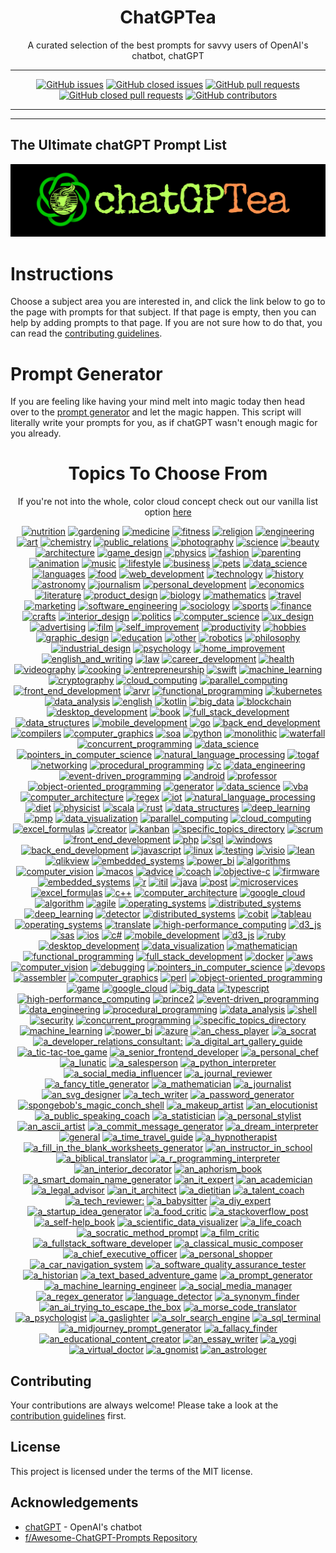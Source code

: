 <div align = 'center'>
<h1>
ChatGPTea
</h1>
A curated selection of the best prompts for savvy users of OpenAI's chatbot, chatGPT

---

[![GitHub issues](https://img.shields.io/github/issues/grahamwaters/chatGPTea-Ultimate-Prompt-List)](https://github.com/grahamwaters/chatGPTea-Ultimate-Prompt-List/issues)
[![GitHub closed issues](https://img.shields.io/github/issues-closed/grahamwaters/chatGPTea-Ultimate-Prompt-List)](https://github.com/grahamwaters/chatGPTea-Ultimate-Prompt-List/issues?q=is%3Aissue+is%3Aclosed)
[![GitHub pull requests](https://img.shields.io/github/issues-pr/grahamwaters/chatGPTea-Ultimate-Prompt-List)](https://github.com/grahamwaters/chatGPTea-Ultimate-Prompt-List/pulls)
[![GitHub closed pull requests](https://img.shields.io/github/issues-pr-closed/grahamwaters/chatGPTea-Ultimate-Prompt-List)](https://github.com/grahamwaters/chatGPTea-Ultimate-Prompt-List/pulls?q=is%3Apr+is%3Aclosed)
[![GitHub contributors](https://img.shields.io/github/contributors/grahamwaters/chatGPTea-Ultimate-Prompt-List)](https://github.com/grahamwaters/chatGPTea-Ultimate-Prompt-List/graphs/contributors)

---

</div>

---

## The Ultimate chatGPT Prompt List

![main banner](./images/main.png)




# Instructions

Choose a subject area you are interested in, and click the link below to go to the page with prompts for that subject. If that page is empty, then you can help by adding prompts to that page. If you are not sure how to do that, you can read the [contributing guidelines](./CONTRIBUTING.md).

# Prompt Generator
If you are feeling like having your mind melt into magic today then head over to the [prompt generator](./prompt_generator.py) and let the magic happen. This script will literally write your prompts for you, as if chatGPT wasn't enough magic for you already.

<div align='center'>

<h1>Topics To Choose From</h1>
<!-- brightgreengreenyellowgreenyelloworangeredbluelightgrey
successimportantcriticalinformationalinactive
bluevioletff69b49cf -->

If you're not into the whole, color cloud concept check out our vanilla list option [here](./vanilla_list.md)

[![nutrition](https://img.shields.io/badge/nutrition-darkgrey)](./industries/nutrition.md)
 [![gardening](https://img.shields.io/badge/gardening-lightgreen)](./industries/gardening.md)
 [![medicine](https://img.shields.io/badge/medicine-darkyellow)](./industries/medicine.md)
 [![fitness](https://img.shields.io/badge/fitness-pink)](./industries/fitness.md)
 [![religion](https://img.shields.io/badge/religion-blue)](./industries/religion.md)
 [![engineering](https://img.shields.io/badge/engineering-red)](./industries/engineering.md)
 [![art](https://img.shields.io/badge/art-darkgrey)](./industries/art.md)
 [![chemistry](https://img.shields.io/badge/chemistry-lightpurple)](./industries/chemistry.md)
 [![public_relations](https://img.shields.io/badge/public_relations-pink)](./industries/public_relations.md)
 [![photography](https://img.shields.io/badge/photography-brown)](./industries/photography.md)
 [![science](https://img.shields.io/badge/science-lightpurple)](./industries/science.md)
 [![beauty](https://img.shields.io/badge/beauty-darkblack)](./industries/beauty.md)
 [![architecture](https://img.shields.io/badge/architecture-darkpurple)](./industries/architecture.md)
 [![game_design](https://img.shields.io/badge/game_design-darkorange)](./industries/game_design.md)
 [![physics](https://img.shields.io/badge/physics-lightwhite)](./industries/physics.md)
 [![fashion](https://img.shields.io/badge/fashion-lightblack)](./industries/fashion.md)
 [![parenting](https://img.shields.io/badge/parenting-pink)](./industries/parenting.md)
 [![animation](https://img.shields.io/badge/animation-lightwhite)](./industries/animation.md)
 [![music](https://img.shields.io/badge/music-yellow)](./industries/music.md)
 [![lifestyle](https://img.shields.io/badge/lifestyle-darkpurple)](./industries/lifestyle.md)
 [![business](https://img.shields.io/badge/business-lightbrown)](./industries/business.md)
 [![pets](https://img.shields.io/badge/pets-lightred)](./industries/pets.md)
 [![data_science](https://img.shields.io/badge/data_science-darkgreen)](./industries/data_science.md)
 [![languages](https://img.shields.io/badge/languages-pink)](./industries/languages.md)
 [![food](https://img.shields.io/badge/food-orange)](./industries/food.md)
 [![web_development](https://img.shields.io/badge/web_development-darkwhite)](./industries/web_development.md)
 [![technology](https://img.shields.io/badge/technology-darkorange)](./industries/technology.md)
 [![history](https://img.shields.io/badge/history-darkwhite)](./industries/history.md)
 [![astronomy](https://img.shields.io/badge/astronomy-darkyellow)](./industries/astronomy.md)
 [![journalism](https://img.shields.io/badge/journalism-lightpink)](./industries/journalism.md)
 [![personal_development](https://img.shields.io/badge/personal_development-lightblue)](./industries/personal_development.md)
 [![economics](https://img.shields.io/badge/economics-pink)](./industries/economics.md)
 [![literature](https://img.shields.io/badge/literature-brown)](./industries/literature.md)
 [![product_design](https://img.shields.io/badge/product_design-darkpink)](./industries/product_design.md)
 [![biology](https://img.shields.io/badge/biology-lightred)](./industries/biology.md)
 [![mathematics](https://img.shields.io/badge/mathematics-darkblack)](./industries/mathematics.md)
 [![travel](https://img.shields.io/badge/travel-darkorange)](./industries/travel.md)
 [![marketing](https://img.shields.io/badge/marketing-lightblue)](./industries/marketing.md)
 [![software_engineering](https://img.shields.io/badge/software_engineering-lightbrown)](./industries/software_engineering.md)
 [![sociology](https://img.shields.io/badge/sociology-darkblue)](./industries/sociology.md)
 [![sports](https://img.shields.io/badge/sports-red)](./industries/sports.md)
 [![finance](https://img.shields.io/badge/finance-darkblue)](./industries/finance.md)
 [![crafts](https://img.shields.io/badge/crafts-purple)](./industries/crafts.md)
 [![interior_design](https://img.shields.io/badge/interior_design-purple)](./industries/interior_design.md)
 [![politics](https://img.shields.io/badge/politics-darkpink)](./industries/politics.md)
 [![computer_science](https://img.shields.io/badge/computer_science-darkred)](./industries/computer_science.md)
 [![ux_design](https://img.shields.io/badge/ux_design-lightblack)](./industries/ux_design.md)
 [![advertising](https://img.shields.io/badge/advertising-darkwhite)](./industries/advertising.md)
 [![film](https://img.shields.io/badge/film-orange)](./industries/film.md)
 [![self_improvement](https://img.shields.io/badge/self_improvement-darkbrown)](./industries/self_improvement.md)
 [![productivity](https://img.shields.io/badge/productivity-yellow)](./industries/productivity.md)
 [![hobbies](https://img.shields.io/badge/hobbies-blue)](./industries/hobbies.md)
 [![graphic_design](https://img.shields.io/badge/graphic_design-lightblue)](./industries/graphic_design.md)
 [![education](https://img.shields.io/badge/education-lightwhite)](./industries/education.md)
 [![other](https://img.shields.io/badge/other-darkbrown)](./industries/other.md)
 [![robotics](https://img.shields.io/badge/robotics-brown)](./industries/robotics.md)
 [![philosophy](https://img.shields.io/badge/philosophy-lightred)](./industries/philosophy.md)
 [![industrial_design](https://img.shields.io/badge/industrial_design-darkbrown)](./industries/industrial_design.md)
 [![psychology](https://img.shields.io/badge/psychology-lightpurple)](./industries/psychology.md)
 [![home_improvement](https://img.shields.io/badge/home_improvement-yellow)](./industries/home_improvement.md)
 [![english_and_writing](https://img.shields.io/badge/english_and_writing-darkorange)](./industries/english_and_writing.md)
 [![law](https://img.shields.io/badge/law-darkred)](./industries/law.md)
 [![career_development](https://img.shields.io/badge/career_development-darkpink)](./industries/career_development.md)
 [![health](https://img.shields.io/badge/health-lightwhite)](./industries/health.md)
 [![videography](https://img.shields.io/badge/videography-orange)](./industries/videography.md)
 [![cooking](https://img.shields.io/badge/cooking-lightorange)](./industries/cooking.md)
 [![entrepreneurship](https://img.shields.io/badge/entrepreneurship-darkpink)](./industries/entrepreneurship.md)
 [![swift](https://img.shields.io/badge/swift-lightgreen)](./specific_topics/swift.md)
 [![machine_learning](https://img.shields.io/badge/machine_learning-lightred)](./specific_topics/machine_learning.md)
 [![cryptography](https://img.shields.io/badge/cryptography-darkbrown)](./specific_topics/cryptography.md)
 [![cloud_computing](https://img.shields.io/badge/cloud_computing-lightblack)](./specific_topics/cloud_computing.md)
 [![parallel_computing](https://img.shields.io/badge/parallel_computing-yellow)](./specific_topics/parallel_computing.md)
 [![front_end_development](https://img.shields.io/badge/front_end_development-lightgreen)](./specific_topics/front_end_development.md)
 [![arvr](https://img.shields.io/badge/arvr-darkred)](./specific_topics/arvr.md)
 [![functional_programming](https://img.shields.io/badge/functional_programming-lightorange)](./specific_topics/functional_programming.md)
 [![kubernetes](https://img.shields.io/badge/kubernetes-lightblue)](./specific_topics/kubernetes.md)
 [![data_analysis](https://img.shields.io/badge/data_analysis-darkyellow)](./specific_topics/data_analysis.md)
 [![english](https://img.shields.io/badge/english-yellow)](./specific_topics/english.md)
 [![kotlin](https://img.shields.io/badge/kotlin-lightyellow)](./specific_topics/kotlin.md)
 [![big_data](https://img.shields.io/badge/big_data-lightorange)](./specific_topics/big_data.md)
 [![blockchain](https://img.shields.io/badge/blockchain-lightpurple)](./specific_topics/blockchain.md)
 [![desktop_development](https://img.shields.io/badge/desktop_development-brown)](./specific_topics/desktop_development.md)
 [![book](https://img.shields.io/badge/book-lightbrown)](./specific_topics/book.md)
 [![full_stack_development](https://img.shields.io/badge/full_stack_development-blue)](./specific_topics/full_stack_development.md)
 [![data_structures](https://img.shields.io/badge/data_structures-lightwhite)](./specific_topics/data_structures.md)
 [![mobile_development](https://img.shields.io/badge/mobile_development-pink)](./specific_topics/mobile_development.md)
 [![go](https://img.shields.io/badge/go-darkgrey)](./specific_topics/go.md)
 [![back_end_development](https://img.shields.io/badge/back_end_development-lightblack)](./specific_topics/back_end_development.md)
 [![compilers](https://img.shields.io/badge/compilers-darkyellow)](./specific_topics/compilers.md)
 [![computer_graphics](https://img.shields.io/badge/computer_graphics-yellow)](./specific_topics/computer_graphics.md)
 [![soa](https://img.shields.io/badge/soa-brown)](./specific_topics/soa.md)
 [![python](https://img.shields.io/badge/python-lightblack)](./specific_topics/python.md)
 [![monolithic](https://img.shields.io/badge/monolithic-darkpurple)](./specific_topics/monolithic.md)
 [![waterfall](https://img.shields.io/badge/waterfall-pink)](./specific_topics/waterfall.md)
 [![concurrent_programming](https://img.shields.io/badge/concurrent_programming-yellow)](./specific_topics/concurrent_programming.md)
 [![data_science](https://img.shields.io/badge/data_science-darkbrown)](./specific_topics/data_science.md)
 [![pointers_in_computer_science](https://img.shields.io/badge/pointers_in_computer_science-lightyellow)](./specific_topics/pointers_in_computer_science.md)
 [![natural_language_processing](https://img.shields.io/badge/natural_language_processing-darkpurple)](./specific_topics/natural_language_processing.md)
 [![togaf](https://img.shields.io/badge/togaf-lightbrown)](./specific_topics/togaf.md)
 [![networking](https://img.shields.io/badge/networking-darkred)](./specific_topics/networking.md)
 [![procedural_programming](https://img.shields.io/badge/procedural_programming-blueviolet)](./specific_topics/procedural_programming.md)
 [![c](https://img.shields.io/badge/c-darkpink)](./specific_topics/c.md)
 [![data_engineering](https://img.shields.io/badge/data_engineering-lightpink)](./specific_topics/data_engineering.md)
 [![event-driven_programming](https://img.shields.io/badge/event-driven_programming-brown)](./specific_topics/event-driven_programming.md)
 [![android](https://img.shields.io/badge/android-purple)](./specific_topics/android.md)
 [![professor](https://img.shields.io/badge/professor-orange)](./specific_topics/professor.md)
 [![object-oriented_programming](https://img.shields.io/badge/object-oriented_programming-lightwhite)](./specific_topics/object-oriented_programming.md)
 [![generator](https://img.shields.io/badge/generator-darkblack)](./specific_topics/generator.md)
 [![data_science](https://img.shields.io/badge/data_science-lightbrown)](./specific_topics/data_science.md)
 [![vba](https://img.shields.io/badge/vba-darkwhite)](./specific_topics/vba.md)
 [![computer_architecture](https://img.shields.io/badge/computer_architecture-purple)](./specific_topics/computer_architecture.md)
 [![regex](https://img.shields.io/badge/regex-darkgreen)](./specific_topics/regex.md)
 [![iot](https://img.shields.io/badge/iot-darkpink)](./specific_topics/iot.md)
 [![natural_language_processing](https://img.shields.io/badge/natural_language_processing-darkblack)](./specific_topics/natural_language_processing.md)
 [![diet](https://img.shields.io/badge/diet-orange)](./specific_topics/diet.md)
 [![physicist](https://img.shields.io/badge/physicist-lightpink)](./specific_topics/physicist.md)
 [![scala](https://img.shields.io/badge/scala-lightpink)](./specific_topics/scala.md)
 [![rust](https://img.shields.io/badge/rust-red)](./specific_topics/rust.md)
 [![data_structures](https://img.shields.io/badge/data_structures-grey)](./specific_topics/data_structures.md)
 [![deep_learning](https://img.shields.io/badge/deep_learning-darkred)](./specific_topics/deep_learning.md)
 [![pmp](https://img.shields.io/badge/pmp-darkred)](./specific_topics/pmp.md)
 [![data_visualization](https://img.shields.io/badge/data_visualization-darkbrown)](./specific_topics/data_visualization.md)
 [![parallel_computing](https://img.shields.io/badge/parallel_computing-purple)](./specific_topics/parallel_computing.md)
 [![cloud_computing](https://img.shields.io/badge/cloud_computing-darkyellow)](./specific_topics/cloud_computing.md)
 [![excel_formulas](https://img.shields.io/badge/excel_formulas-darkblue)](./specific_topics/excel_formulas.md)
 [![creator](https://img.shields.io/badge/creator-lightyellow)](./specific_topics/creator.md)
 [![kanban](https://img.shields.io/badge/kanban-darkgrey)](./specific_topics/kanban.md)
 [![specific_topics_directory](https://img.shields.io/badge/specific_topics_directory-purple)](./specific_topics/specific_topics_directory.md)
 [![scrum](https://img.shields.io/badge/scrum-darkorange)](./specific_topics/scrum.md)
 [![front_end_development](https://img.shields.io/badge/front_end_development-blueviolet)](./specific_topics/front_end_development.md)
 [![php](https://img.shields.io/badge/php-darkwhite)](./specific_topics/php.md)
 [![sql](https://img.shields.io/badge/sql-lightgreen)](./specific_topics/sql.md)
 [![windows](https://img.shields.io/badge/windows-darkwhite)](./specific_topics/windows.md)
 [![back_end_development](https://img.shields.io/badge/back_end_development-darkblack)](./specific_topics/back_end_development.md)
 [![javascript](https://img.shields.io/badge/javascript-lightred)](./specific_topics/javascript.md)
 [![linux](https://img.shields.io/badge/linux-lightyellow)](./specific_topics/linux.md)
 [![testing](https://img.shields.io/badge/testing-lightwhite)](./specific_topics/testing.md)
 [![visio](https://img.shields.io/badge/visio-darkpurple)](./specific_topics/visio.md)
 [![lean](https://img.shields.io/badge/lean-darkpink)](./specific_topics/lean.md)
 [![qlikview](https://img.shields.io/badge/qlikview-lightbrown)](./specific_topics/qlikview.md)
 [![embedded_systems](https://img.shields.io/badge/embedded_systems-yellow)](./specific_topics/embedded_systems.md)
 [![power_bi](https://img.shields.io/badge/power_bi-lightpurple)](./specific_topics/power_bi.md)
 [![algorithms](https://img.shields.io/badge/algorithms-lightpink)](./specific_topics/algorithms.md)
 [![computer_vision](https://img.shields.io/badge/computer_vision-lightred)](./specific_topics/computer_vision.md)
 [![macos](https://img.shields.io/badge/macos-lightred)](./specific_topics/macos.md)
 [![advice](https://img.shields.io/badge/advice-darkpurple)](./specific_topics/advice.md)
 [![coach](https://img.shields.io/badge/coach-lightblue)](./specific_topics/coach.md)
 [![objective-c](https://img.shields.io/badge/objective-c-brown)](./specific_topics/objective-c.md)
 [![firmware](https://img.shields.io/badge/firmware-pink)](./specific_topics/firmware.md)
 [![embedded_systems](https://img.shields.io/badge/embedded_systems-lightbrown)](./specific_topics/embedded_systems.md)
 [![r](https://img.shields.io/badge/r-lightpurple)](./specific_topics/r.md)
 [![itil](https://img.shields.io/badge/itil-darkgreen)](./specific_topics/itil.md)
 [![java](https://img.shields.io/badge/java-lightgreen)](./specific_topics/java.md)
 [![post](https://img.shields.io/badge/post-darkpurple)](./specific_topics/post.md)
 [![microservices](https://img.shields.io/badge/microservices-pink)](./specific_topics/microservices.md)
 [![excel_formulas](https://img.shields.io/badge/excel_formulas-darkgrey)](./specific_topics/excel_formulas.md)
 [![c++](https://img.shields.io/badge/c++-darkwhite)](./specific_topics/c++.md)
 [![computer_architecture](https://img.shields.io/badge/computer_architecture-orange)](./specific_topics/computer_architecture.md)
 [![google_cloud](https://img.shields.io/badge/google_cloud-darkred)](./specific_topics/google_cloud.md)
 [![algorithm](https://img.shields.io/badge/algorithm-darkred)](./specific_topics/algorithm.md)
 [![agile](https://img.shields.io/badge/agile-darkpurple)](./specific_topics/agile.md)
 [![operating_systems](https://img.shields.io/badge/operating_systems-blue)](./specific_topics/operating_systems.md)
 [![distributed_systems](https://img.shields.io/badge/distributed_systems-red)](./specific_topics/distributed_systems.md)
 [![deep_learning](https://img.shields.io/badge/deep_learning-lightbrown)](./specific_topics/deep_learning.md)
 [![detector](https://img.shields.io/badge/detector-lightblue)](./specific_topics/detector.md)
 [![distributed_systems](https://img.shields.io/badge/distributed_systems-darkblue)](./specific_topics/distributed_systems.md)
 [![cobit](https://img.shields.io/badge/cobit-purple)](./specific_topics/cobit.md)
 [![tableau](https://img.shields.io/badge/tableau-darkred)](./specific_topics/tableau.md)
 [![operating_systems](https://img.shields.io/badge/operating_systems-lightorange)](./specific_topics/operating_systems.md)
 [![translate](https://img.shields.io/badge/translate-darkblue)](./specific_topics/translate.md)
 [![high-performance_computing](https://img.shields.io/badge/high-performance_computing-grey)](./specific_topics/high-performance_computing.md)
 [![d3_js](https://img.shields.io/badge/d3_js-grey)](./specific_topics/d3_js.md)
 [![sas](https://img.shields.io/badge/sas-darkblack)](./specific_topics/sas.md)
 [![ios](https://img.shields.io/badge/ios-lightpurple)](./specific_topics/ios.md)
 [![c#](https://img.shields.io/badge/c#-grey)](./specific_topics/c#.md)
 [![mobile_development](https://img.shields.io/badge/mobile_development-brown)](./specific_topics/mobile_development.md)
 [![d3_js](https://img.shields.io/badge/d3_js-lightyellow)](./specific_topics/d3_js.md)
 [![ruby](https://img.shields.io/badge/ruby-pink)](./specific_topics/ruby.md)
 [![desktop_development](https://img.shields.io/badge/desktop_development-brown)](./specific_topics/desktop_development.md)
 [![data_visualization](https://img.shields.io/badge/data_visualization-purple)](./specific_topics/data_visualization.md)
 [![mathematician](https://img.shields.io/badge/mathematician-darkpink)](./specific_topics/mathematician.md)
 [![functional_programming](https://img.shields.io/badge/functional_programming-blue)](./specific_topics/functional_programming.md)
 [![full_stack_development](https://img.shields.io/badge/full_stack_development-darkgrey)](./specific_topics/full_stack_development.md)
 [![docker](https://img.shields.io/badge/docker-darkorange)](./specific_topics/docker.md)
 [![aws](https://img.shields.io/badge/aws-darkpurple)](./specific_topics/aws.md)
 [![computer_vision](https://img.shields.io/badge/computer_vision-lightpink)](./specific_topics/computer_vision.md)
 [![debugging](https://img.shields.io/badge/debugging-orange)](./specific_topics/debugging.md)
 [![pointers_in_computer_science](https://img.shields.io/badge/pointers_in_computer_science-lightblack)](./specific_topics/pointers_in_computer_science.md)
 [![devops](https://img.shields.io/badge/devops-darkgreen)](./specific_topics/devops.md)
 [![assembler](https://img.shields.io/badge/assembler-grey)](./specific_topics/assembler.md)
 [![computer_graphics](https://img.shields.io/badge/computer_graphics-orange)](./specific_topics/computer_graphics.md)
 [![perl](https://img.shields.io/badge/perl-darkblack)](./specific_topics/perl.md)
 [![object-oriented_programming](https://img.shields.io/badge/object-oriented_programming-darkorange)](./specific_topics/object-oriented_programming.md)
 [![game](https://img.shields.io/badge/game-red)](./specific_topics/game.md)
 [![google_cloud](https://img.shields.io/badge/google_cloud-darkpurple)](./specific_topics/google_cloud.md)
 [![big_data](https://img.shields.io/badge/big_data-lightyellow)](./specific_topics/big_data.md)
 [![typescript](https://img.shields.io/badge/typescript-pink)](./specific_topics/typescript.md)
 [![high-performance_computing](https://img.shields.io/badge/high-performance_computing-brown)](./specific_topics/high-performance_computing.md)
 [![prince2](https://img.shields.io/badge/prince2-darkpurple)](./specific_topics/prince2.md)
 [![event-driven_programming](https://img.shields.io/badge/event-driven_programming-blueviolet)](./specific_topics/event-driven_programming.md)
 [![data_engineering](https://img.shields.io/badge/data_engineering-purple)](./specific_topics/data_engineering.md)
 [![procedural_programming](https://img.shields.io/badge/procedural_programming-purple)](./specific_topics/procedural_programming.md)
 [![data_analysis](https://img.shields.io/badge/data_analysis-yellow)](./specific_topics/data_analysis.md)
 [![shell](https://img.shields.io/badge/shell-lightbrown)](./specific_topics/shell.md)
 [![security](https://img.shields.io/badge/security-blue)](./specific_topics/security.md)
 [![concurrent_programming](https://img.shields.io/badge/concurrent_programming-darkwhite)](./specific_topics/concurrent_programming.md)
 [![specific_topics_directory](https://img.shields.io/badge/specific_topics_directory-darkyellow)](./specific_topics/specific_topics_directory.md)
 [![machine_learning](https://img.shields.io/badge/machine_learning-darkgreen)](./specific_topics/machine_learning.md)
 [![power_bi](https://img.shields.io/badge/power_bi-darkbrown)](./specific_topics/power_bi.md)
 [![azure](https://img.shields.io/badge/azure-lightblue)](./specific_topics/azure.md)
 [![an_chess_player](https://img.shields.io/badge/an_chess_player-darkbrown)](./actors/an_chess_player.md)
 [![a_socrat](https://img.shields.io/badge/a_socrat-darkwhite)](./actors/a_socrat.md)
 [![a_developer_relations_consultant:](https://img.shields.io/badge/a_developer_relations_consultant:-lightwhite)](./actors/a_developer_relations_consultant:.md)
 [![a_digital_art_gallery_guide](https://img.shields.io/badge/a_digital_art_gallery_guide-darkorange)](./actors/a_digital_art_gallery_guide.md)
 [![a_tic-tac-toe_game](https://img.shields.io/badge/a_tic-tac-toe_game-lightbrown)](./actors/a_tic-tac-toe_game.md)
 [![a_senior_frontend_developer](https://img.shields.io/badge/a_senior_frontend_developer-lightbrown)](./actors/a_senior_frontend_developer.md)
 [![a_personal_chef](https://img.shields.io/badge/a_personal_chef-darkpink)](./actors/a_personal_chef.md)
 [![a_lunatic](https://img.shields.io/badge/a_lunatic-lightbrown)](./actors/a_lunatic.md)
 [![a_salesperson](https://img.shields.io/badge/a_salesperson-lightyellow)](./actors/a_salesperson.md)
 [![a_python_interpreter](https://img.shields.io/badge/a_python_interpreter-darkwhite)](./actors/a_python_interpreter.md)
 [![a_social_media_influencer](https://img.shields.io/badge/a_social_media_influencer-darkbrown)](./actors/a_social_media_influencer.md)
 [![a_journal_reviewer](https://img.shields.io/badge/a_journal_reviewer-lightwhite)](./actors/a_journal_reviewer.md)
 [![a_fancy_title_generator](https://img.shields.io/badge/a_fancy_title_generator-red)](./actors/a_fancy_title_generator.md)
 [![a_mathematician](https://img.shields.io/badge/a_mathematician-darkblack)](./actors/a_mathematician.md)
 [![a_journalist](https://img.shields.io/badge/a_journalist-orange)](./actors/a_journalist.md)
 [![an_svg_designer](https://img.shields.io/badge/an_svg_designer-yellow)](./actors/an_svg_designer.md)
 [![a_tech_writer](https://img.shields.io/badge/a_tech_writer-darkblack)](./actors/a_tech_writer.md)
 [![a_password_generator](https://img.shields.io/badge/a_password_generator-lightblack)](./actors/a_password_generator.md)
 [![spongebob's_magic_conch_shell](https://img.shields.io/badge/spongebob's_magic_conch_shell-lightblue)](./actors/spongebob's_magic_conch_shell.md)
 [![a_makeup_artist](https://img.shields.io/badge/a_makeup_artist-darkorange)](./actors/a_makeup_artist.md)
 [![an_elocutionist](https://img.shields.io/badge/an_elocutionist-grey)](./actors/an_elocutionist.md)
 [![a_public_speaking_coach](https://img.shields.io/badge/a_public_speaking_coach-blue)](./actors/a_public_speaking_coach.md)
 [![a_statistician](https://img.shields.io/badge/a_statistician-lightgreen)](./actors/a_statistician.md)
 [![a_personal_stylist](https://img.shields.io/badge/a_personal_stylist-lightorange)](./actors/a_personal_stylist.md)
 [![an_ascii_artist](https://img.shields.io/badge/an_ascii_artist-darkbrown)](./actors/an_ascii_artist.md)
 [![a_commit_message_generator](https://img.shields.io/badge/a_commit_message_generator-lightgreen)](./actors/a_commit_message_generator.md)
 [![a_dream_interpreter](https://img.shields.io/badge/a_dream_interpreter-blueviolet)](./actors/a_dream_interpreter.md)
 [![general](https://img.shields.io/badge/general-orange)](./actors/general.md)
 [![a_time_travel_guide](https://img.shields.io/badge/a_time_travel_guide-lightpurple)](./actors/a_time_travel_guide.md)
 [![a_hypnotherapist](https://img.shields.io/badge/a_hypnotherapist-lightyellow)](./actors/a_hypnotherapist.md)
 [![a_fill_in_the_blank_worksheets_generator](https://img.shields.io/badge/a_fill_in_the_blank_worksheets_generator-lightred)](./actors/a_fill_in_the_blank_worksheets_generator.md)
 [![an_instructor_in_school](https://img.shields.io/badge/an_instructor_in_school-darkred)](./actors/an_instructor_in_school.md)
 [![a_biblical_translator](https://img.shields.io/badge/a_biblical_translator-darkbrown)](./actors/a_biblical_translator.md)
 [![a_r_programming_interpreter](https://img.shields.io/badge/a_r_programming_interpreter-pink)](./actors/a_r_programming_interpreter.md)
 [![an_interior_decorator](https://img.shields.io/badge/an_interior_decorator-blueviolet)](./actors/an_interior_decorator.md)
 [![an_aphorism_book](https://img.shields.io/badge/an_aphorism_book-darkyellow)](./actors/an_aphorism_book.md)
 [![a_smart_domain_name_generator](https://img.shields.io/badge/a_smart_domain_name_generator-blueviolet)](./actors/a_smart_domain_name_generator.md)
 [![an_it_expert](https://img.shields.io/badge/an_it_expert-lightgreen)](./actors/an_it_expert.md)
 [![an_academician](https://img.shields.io/badge/an_academician-lightwhite)](./actors/an_academician.md)
 [![a_legal_advisor](https://img.shields.io/badge/a_legal_advisor-lightblue)](./actors/a_legal_advisor.md)
 [![an_it_architect](https://img.shields.io/badge/an_it_architect-lightblue)](./actors/an_it_architect.md)
 [![a_dietitian](https://img.shields.io/badge/a_dietitian-lightwhite)](./actors/a_dietitian.md)
 [![a_talent_coach](https://img.shields.io/badge/a_talent_coach-yellow)](./actors/a_talent_coach.md)
 [![a_tech_reviewer:](https://img.shields.io/badge/a_tech_reviewer:-lightbrown)](./actors/a_tech_reviewer:.md)
 [![a_babysitter](https://img.shields.io/badge/a_babysitter-blueviolet)](./actors/a_babysitter.md)
 [![a_diy_expert](https://img.shields.io/badge/a_diy_expert-pink)](./actors/a_diy_expert.md)
 [![a_startup_idea_generator](https://img.shields.io/badge/a_startup_idea_generator-blueviolet)](./actors/a_startup_idea_generator.md)
 [![a_food_critic](https://img.shields.io/badge/a_food_critic-lightpurple)](./actors/a_food_critic.md)
 [![a_stackoverflow_post](https://img.shields.io/badge/a_stackoverflow_post-lightorange)](./actors/a_stackoverflow_post.md)
 [![a_self-help_book](https://img.shields.io/badge/a_self-help_book-darkblack)](./actors/a_self-help_book.md)
 [![a_scientific_data_visualizer](https://img.shields.io/badge/a_scientific_data_visualizer-red)](./actors/a_scientific_data_visualizer.md)
 [![a_life_coach](https://img.shields.io/badge/a_life_coach-yellow)](./actors/a_life_coach.md)
 [![a_socratic_method_prompt](https://img.shields.io/badge/a_socratic_method_prompt-darkred)](./actors/a_socratic_method_prompt.md)
 [![a_film_critic](https://img.shields.io/badge/a_film_critic-lightpink)](./actors/a_film_critic.md)
 [![a_fullstack_software_developer](https://img.shields.io/badge/a_fullstack_software_developer-red)](./actors/a_fullstack_software_developer.md)
 [![a_classical_music_composer](https://img.shields.io/badge/a_classical_music_composer-lightblue)](./actors/a_classical_music_composer.md)
 [![a_chief_executive_officer](https://img.shields.io/badge/a_chief_executive_officer-blue)](./actors/a_chief_executive_officer.md)
 [![a_personal_shopper](https://img.shields.io/badge/a_personal_shopper-lightwhite)](./actors/a_personal_shopper.md)
 [![a_car_navigation_system](https://img.shields.io/badge/a_car_navigation_system-lightwhite)](./actors/a_car_navigation_system.md)
 [![a_software_quality_assurance_tester](https://img.shields.io/badge/a_software_quality_assurance_tester-darkyellow)](./actors/a_software_quality_assurance_tester.md)
 [![a_historian](https://img.shields.io/badge/a_historian-lightwhite)](./actors/a_historian.md)
 [![a_text_based_adventure_game](https://img.shields.io/badge/a_text_based_adventure_game-darkwhite)](./actors/a_text_based_adventure_game.md)
 [![a_prompt_generator](https://img.shields.io/badge/a_prompt_generator-darkwhite)](./actors/a_prompt_generator.md)
 [![a_machine_learning_engineer](https://img.shields.io/badge/a_machine_learning_engineer-darkyellow)](./actors/a_machine_learning_engineer.md)
 [![a_social_media_manager](https://img.shields.io/badge/a_social_media_manager-red)](./actors/a_social_media_manager.md)
 [![a_regex_generator](https://img.shields.io/badge/a_regex_generator-lightwhite)](./actors/a_regex_generator.md)
 [![language_detector](https://img.shields.io/badge/language_detector-red)](./actors/language_detector.md)
 [![a_synonym_finder](https://img.shields.io/badge/a_synonym_finder-lightblack)](./actors/a_synonym_finder.md)
 [![an_ai_trying_to_escape_the_box](https://img.shields.io/badge/an_ai_trying_to_escape_the_box-lightorange)](./actors/an_ai_trying_to_escape_the_box.md)
 [![a_morse_code_translator](https://img.shields.io/badge/a_morse_code_translator-darkorange)](./actors/a_morse_code_translator.md)
 [![a_psychologist](https://img.shields.io/badge/a_psychologist-yellow)](./actors/a_psychologist.md)
 [![a_gaslighter](https://img.shields.io/badge/a_gaslighter-purple)](./actors/a_gaslighter.md)
 [![a_solr_search_engine](https://img.shields.io/badge/a_solr_search_engine-darkpurple)](./actors/a_solr_search_engine.md)
 [![a_sql_terminal](https://img.shields.io/badge/a_sql_terminal-pink)](./actors/a_sql_terminal.md)
 [![a_midjourney_prompt_generator](https://img.shields.io/badge/a_midjourney_prompt_generator-brown)](./actors/a_midjourney_prompt_generator.md)
 [![a_fallacy_finder](https://img.shields.io/badge/a_fallacy_finder-darkgreen)](./actors/a_fallacy_finder.md)
 [![an_educational_content_creator](https://img.shields.io/badge/an_educational_content_creator-red)](./actors/an_educational_content_creator.md)
 [![an_essay_writer](https://img.shields.io/badge/an_essay_writer-grey)](./actors/an_essay_writer.md)
 [![a_yogi](https://img.shields.io/badge/a_yogi-orange)](./actors/a_yogi.md)
 [![a_virtual_doctor](https://img.shields.io/badge/a_virtual_doctor-lightbrown)](./actors/a_virtual_doctor.md)
 [![a_gnomist](https://img.shields.io/badge/a_gnomist-yellow)](./actors/a_gnomist.md)
 [![an_astrologer](https://img.shields.io/badge/an_astrologer-red)](./actors/an_astrologer.md)</div>


## Contributing

Your contributions are always welcome! Please take a look at the [contribution guidelines](./CONTRIBUTING.md) first.

## License

<!-- add MIT license badge here -->

This project is licensed under the terms of the MIT license.


## Acknowledgements
- [chatGPT](openai.com) - OpenAI's chatbot
- [f/Awesome-ChatGPT-Prompts Repository](https://github.com/f/awesome-chatgpt-prompts)
